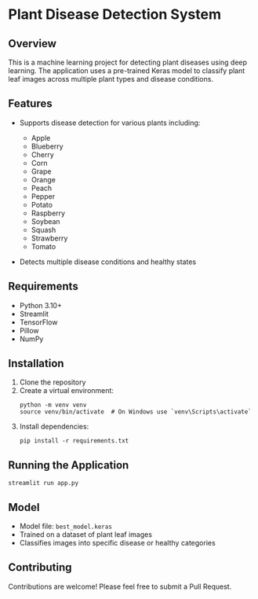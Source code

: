 # Plant Disease Detection System

## Overview
This is a machine learning project for detecting plant diseases using deep learning. The application uses a pre-trained Keras model to classify plant leaf images across multiple plant types and disease conditions.

## Features
- Supports disease detection for various plants including:
  - Apple
  - Blueberry
  - Cherry
  - Corn
  - Grape
  - Orange
  - Peach
  - Pepper
  - Potato
  - Raspberry
  - Soybean
  - Squash
  - Strawberry
  - Tomato

- Detects multiple disease conditions and healthy states

## Requirements
- Python 3.10+
- Streamlit
- TensorFlow
- Pillow
- NumPy

## Installation
1. Clone the repository
2. Create a virtual environment:
   ```
   python -m venv venv
   source venv/bin/activate  # On Windows use `venv\Scripts\activate`
   ```
3. Install dependencies:
   ```
   pip install -r requirements.txt
   ```

## Running the Application
```
streamlit run app.py
```

## Model
- Model file: `best_model.keras`
- Trained on a dataset of plant leaf images
- Classifies images into specific disease or healthy categories

## Contributing
Contributions are welcome! Please feel free to submit a Pull Request.


